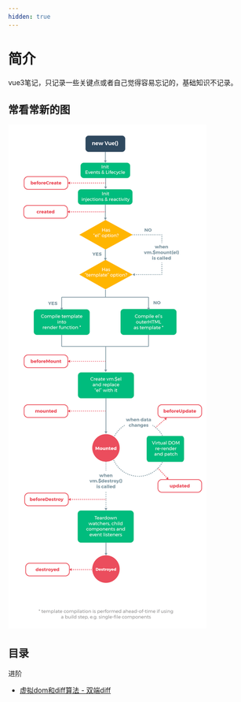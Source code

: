 ```yaml
---
hidden: true
---
```

# 简介

vue3笔记，只记录一些关键点或者自己觉得容易忘记的，基础知识不记录。

## 常看常新的图

![img.png](img.png)

## 目录

进阶

* [虚拟dom和diff算法 - 双端diff](./diff.md)




